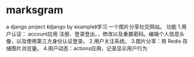 # marksgram
a django project
《django by example》学习
一个图片分享社交网站。
功能
1.用户认证： account应用 注册、登录登出、，修改以及重置密码。编辑个人信息头像，以及使用第三方身份认证登录。
2.用户关注系统。
3.图片分享：用 Redis 存储图片浏览量。
4.用户动态：actions应用，记录显示用户行为
